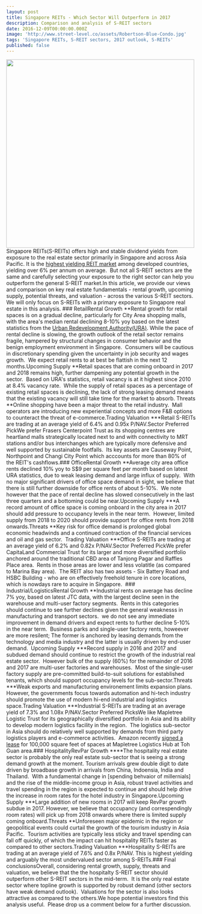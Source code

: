 ```yaml
---
layout: post
title: Singapore REITs - Which Sector Will Outperform in 2017
description: Comparison and analysis of S-REIT sectors
date: 2016-12-09T00:00:00.000Z
image: 'http://www.street-level.co/assets/Robertson-Blue-Condo.jpg'
tags: 'Singapore REITs, S-REIT sectors, 2017 outlook, S-REITs'
published: false
---
```

<img src="http://www.streetlevel.co/assets/Robertson-Blue-Condo.jpg" width="500px"><br>
Singapore REITs(S-REITs) offers high and stable dividend yields from exposure to the real estate sector primarily in Singapore and across Asia Pacific. It is the [highest yielding REIT market](xxxxx) among developed countries, yielding over 6% per annum on average.  But not all S-REIT sectors are the same and carefully selecting your exposure to the right sector can help you outperform the general S-REIT market.In this article, we provide our views and comparison on key real estate fundamentals - rental growth, upcoming supply, potential threats, and valuation - across the various S-REIT sectors.  We will only focus on S-REITs with a primary exposure to Singapore real estate in this analysis. ### RetailRental Growth **Rental growth for retail spaces is on a gradual decline, particularly for City Area shopping malls, with the area's median rental declining 8-10% yoy based on the latest statistics from the [Urban Redevelopment Authority(URA)](http://www.ura.gov.sg). While the pace of rental decline is slowing, the growth outlook of the retail sector remains fragile, hampered by structural changes in consumer behavior and the benign employment environment in Singapore.  Consumers will be cautious in discretionary spending given the uncertainty in job security and wages growth.  We expect retail rents to at best be flattish in the next 12 months.Upcoming Supply **Retail spaces that are coming onboard in 2017 and 2018 remains high, further dampening any potential growth in the sector.  Based on URA's statistics, retail vacancy is at it highest since 2010 at 8.4% vacancy rate.  While the supply of retail spaces as a percentage of existing retail spaces is declining, the lack of strong leasing demand means that the existing vacancy will still take time for the market to absorb. Threats **Online shopping have been a major threat to the retail industry.  Mall operators are introducing new experiential concepts and more F&B options to counteract the threat of e-commerce.Trading Valuation ***Retail S-REITs are trading at an average yield of 6.4% and 0.95x P/NAV.Sector Preferred PickWe prefer Frasers Centerpoint Trust as its shopping centres are heartland malls strategically located next to and with connectivity to MRT stations and/or bus interchanges which are typically more defensive and well supported by sustainable footfalls.  Its key assets are Causeway Point, Northpoint and Changi City Point which acccounts for more than 80% of the REIT's cashflows.### OfficeRental Growth **Average city area office rents declined 10% yoy to S$9 per square feet per month based on latest URA statistics, due to weak leasing demand and large influx of supply.  With no major significant drivers of office space demand in sight, we believe that there is still further downside for office rents of about 5-10%.  We note however that the pace of rental decline has slowed consecutively in the last three quarters and a bottoming could be near.Upcoming Supply ***A record amount of office space is coming onboard in the city area in 2017 should add pressure to occupancy levels in the near term.  However, limited supply from 2018 to 2020 should provide support for office rents from 2018 onwards.Threats **Key risk for office demand is prolonged global economic headwinds and a continued contraction of the financial services and oil and gas sector.  Trading Valuation ***Office S-REITs are trading at an average yield of 6.2% and 0.82x P/NAV.Sector Preferred PickWe prefer CapitaLand Commercial Trust for its larger and more diversified portfolio anchored around the traditional CBD area of Tanjong Pagar and Raffles Place area.  Rents in those areas are lower and less volatitle (as compared to Marina Bay area).  The REIT also has two assets - Six Battery Road and HSBC Building - who are on effectively freehold tenure in core locations, which is nowdays rare to acquire in Singapore.  ### Industrial/LogisticsRental Growth **Industrial rents on average has decline 7% yoy, based on latest JTC data, with the largest decline seen in the warehouse and multi-user factory segments.  Rents in this categories should continue to see further declines given the general weaknesss in manufacturing and transport sectors.  we do not see any immediate improvement in demand drivers and expect rents to further decline 5-10% in the near term.  Business parks and single-user factory rents, howeever are more resilent; The former is anchored by leasing demands from the technology and media industry and the latter is usually driven by end-user demand.  Upcoming Supply ***Record supply in 2016 and 2017 and subdued demand should continue to restrict the growth of the industrial real estate sector.  However bulk of the supply (60%) for the remainder of 2016 and 2017 are multi-user factories and warehouses.  Most of the single-user factory supply are pre-committed build-to-suit solutions for established tenants, which should support occupancy levels for the sub-sector.Threats ***Weak exports and manufacturing environement limits expansion plans.  However, the governments focus towards automation and hi-tech industry should promote the use of modern hi-end industrial and logistics space.Trading Valuation ***Industrial S-REITs are trading at an average yield of 7.3% and 1.08x P/NAV.Sector Preferred PicksWe like Mapletree Logistic Trust for its geographically diversified portfolio in Asia and its ability to develop modern logistics facility in the region.  The logistics sub-sector in Asia should do relatively well supported by demands from third party logistics players and e-commerce activities.  Amazon recently [signed a lease](http://www.businesstimes.com.sg/real-estate/amazon-takes-up-100000-sq-ft-at-mapletree-facility-sources) for 100,000 square feet of spaces at Mapletree Logistics Hub at Toh Guan area.### HospitalityRevPar Growth ****The hospitality real estate sector is probably the only real estate sub-sector that is seeing a strong demand growth at the moment. Tourism arrivals grew double digit to date driven by broadbase growth in arrivals from China, Indoensia, India and Thailand.  With a fundamental change in [spending behvaior of millernials] and the rise of the middle-income group in Asia, robust travel activities and travel spending in the region is expected to continue and should help drive the increase in room rates for the hotel industry in Singapore.Upcoming Supply ***Large addition of new rooms in 2017 will keep RevPar growth subdue in 2017. However, we believe that occupancy (and correspendingly room rates) will pick up from 2018 onwards where there is limited supply coming onboard.Threats **Unforeseen major epidemic in the region or geopolitical events could curtail the growth of the tourism industry in Asia Pacific.  Tourism activities are typically less sticky and travel spending can fall off quickly, of which the impact can hit hospitality REITs faster as compared to other sectors.Trading Valuation ***Hospitality S-REITs are trading at an average yield of 7.6% and 0.8x P/NAV. This is highest yielding and arguably the most undervalued sector among S-REITs.### Final conclusionsOverall, considering rental growth, supply, threats and valuation, we believe that the the hospitalty S-REIT sector should outperform other S-REIT sectors in the mid-term.  It is the only real estate sector where topline growth is supported by robust demand (other sectors have weak demand outlook).  Valuations for the sector is also looks attractive as compared to the others.We hope potential investors find this analysis useful.  Please drop us a comment below for a further discussion.
